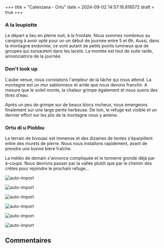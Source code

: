 +++
title = "Calenzana - Ortu"
date = 2024-09-02 14:57:16.816572
draft = true
+++
### A la loupiotte 
Le départ a lieu en pleine nuit, à la frontale. Nous sommes nombreux au camping à avoir opté pour un un début de journée entre 5 et 6h. Aussi, dans la montagne endormie, ce sont autant de petits points lumineux que de groupes qui sursautent dans les lacets.
La montée est tout de suite raide, annonciatrice de la journée. 

### Don't look up
L'aube venue, nous constatons l'ampleur de la tâche qui nous attend. La montagne est un mur sablonneux et aride que nous devons franchir. A mesure que le soleil monte, la chaleur grimpe également et nous suons des litres d'eau. 

Après un peu de grimpe sur de beaux blocs rocheux, nous émergeons finalement sur une large pente herbeuse. De loin, le refuge est visible et un dernier effort sur les plis de la montagne nous y amène. 

### Ortu di u Piobbu
Le terrain de bivouac est immense et des dizaines de tentes s'éparpillent entre des murets de pierre.
Nous nous installons rapidement, avant de prendre une bonne bière fraîche.

La météo de demain s'annonce compliquée et le tonnerre gronde déjà par à-coups. Nous devrons passer par la vallée plutôt que par le chemin des crêtes pour rejoindre le prochain refuge...


![auto-import](https://thumbsnap.com/i/DMuTvoeM.jpg)

![auto-import](https://thumbsnap.com/i/qY5f5ZA9.jpg)

![auto-import](https://thumbsnap.com/i/JdipwZb9.jpg)

![auto-import](https://thumbsnap.com/i/VzTNLjuP.jpg)

![auto-import](https://thumbsnap.com/i/iF4LS8t7.jpg)

![auto-import](https://thumbsnap.com/i/kKZtrXKF.jpg)
## Commentaires

